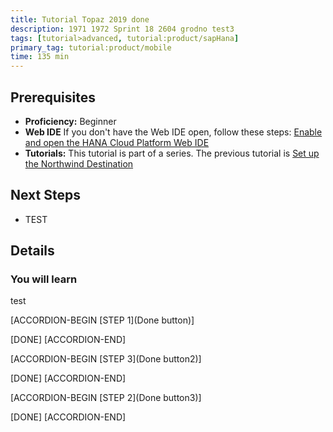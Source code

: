 ```yaml
---
title: Tutorial Topaz 2019 done
description: 1971 1972 Sprint 18 2604 grodno test3
tags: [tutorial>advanced, tutorial:product/sapHana]
primary_tag: tutorial:product/mobile
time: 135 min
---
```



## Prerequisites  
 - **Proficiency:** Beginner 
 - **Web IDE** If you don't have the Web IDE open, follow these steps: [Enable and open the HANA Cloud Platform Web IDE](https://go.sap.com/developer/tutorials/sapui5-webide-open-webide.html)
 - **Tutorials:** This tutorial is part of a series.  The previous tutorial is [Set up the Northwind Destination](https://go.sap.com/developer/tutorials/hcp-create-destination.html)

## Next Steps
 - TEST
  

## Details
### You will learn  
test


[ACCORDION-BEGIN [STEP 1](Done button)]

[DONE]
[ACCORDION-END]


[ACCORDION-BEGIN [STEP 3](Done button2)]

[DONE]
[ACCORDION-END]


[ACCORDION-BEGIN [STEP 2](Done button3)]

[DONE]
[ACCORDION-END]
